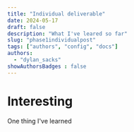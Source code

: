 ```yaml
---
title: "Individual deliverable"
date: 2024-05-17
draft: false
description: "What I've leared so far"
slug: "phase1individualpost"
tags: ["authors", "config", "docs"]
authors:
  - "dylan_sacks"
showAuthorsBadges : false
---
```


# Interesting
One thing I've learned
